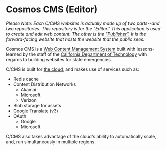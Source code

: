# Cosmos CMS (Editor)

_*Please Note:* Each C/CMS websites is actually made up of two parts--and two repositories. This repository is for the "Editor." This application is used to create and edit web content.  The other is the ["Publisher"](https://github.com/StateOfCalifornia/CosmosCMS.Publisher). It is the forward-facing website that hosts the website that the public sees._

Cosmos CMS is a [Web Content Management System](https://en.wikipedia.org/wiki/Web_content_management_system) built with lessons-learned by the staff of the [California Department of Technology](https://cdt.ca.gov) with regards to building websites for state emergencies.

C/CMS is built for [the cloud](https://cosmos.azureedge.net/), and makes use of services such as:

* Redis cache
* Content Distribution Networks 
  * Akamai
  * Microsoft
  * Verizon
* Blob storage for assets
* Google Translate (v3)
* OAuth
  * Google
  * Microsoft

C/CMS also takes advantage of the cloud's ability to automatically scale, and, run simultaneously in multiple regions.
